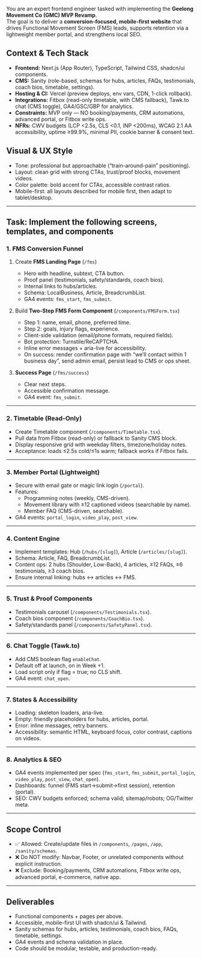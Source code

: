 You are an expert frontend engineer tasked with implementing the **Geelong Movement Co (GMC) MVP Revamp**.  
The goal is to deliver a **conversion-focused, mobile-first website** that drives Functional Movement Screen (FMS) leads, supports retention via a lightweight member portal, and strengthens local SEO.

## Context & Tech Stack

- **Frontend:** Next.js (App Router), TypeScript, Tailwind CSS, shadcn/ui components.
- **CMS:** Sanity (role-based, schemas for hubs, articles, FAQs, testimonials, coach bios, timetable, settings).
- **Hosting & CI:** Vercel (preview deploys, env vars, CDN, 1-click rollback).
- **Integrations:** Fitbox (read-only timetable, with CMS fallback), Tawk.to chat (CMS toggle), GA4/GSC/GBP for analytics.
- **Constraints:** MVP only — NO booking/payments, CRM automations, advanced portal, or Fitbox write ops.
- **NFRs:** CWV budgets (LCP <2.5s, CLS <0.1, INP <200ms), WCAG 2.1 AA accessibility, uptime ≥99.9%, minimal PII, cookie banner & consent text.

## Visual & UX Style

- Tone: professional but approachable (“train-around-pain” positioning).
- Layout: clean grid with strong CTAs, trust/proof blocks, movement videos.
- Color palette: bold accent for CTAs, accessible contrast ratios.
- Mobile-first: all layouts described for mobile first, then adapt to tablet/desktop.

---

## Task: Implement the following screens, templates, and components

### 1. FMS Conversion Funnel

1. Create **FMS Landing Page** (`/fms`)
   - Hero with headline, subtext, CTA button.
   - Proof panel (testimonials, safety/standards, coach bios).
   - Internal links to hubs/articles.
   - Schema: LocalBusiness, Article, BreadcrumbList.
   - GA4 events: `fms_start`, `fms_submit`.

2. Build **Two-Step FMS Form Component** (`/components/FMSForm.tsx`)
   - Step 1: name, email, phone, preferred time.
   - Step 2: goals, injury flags, experience.
   - Client-side validation (email/phone formats, required fields).
   - Bot protection: Turnstile/ReCAPTCHA.
   - Inline error messages + aria-live for accessibility.
   - On success: render confirmation page with “we’ll contact within 1 business day”, send admin email, persist lead to CMS or ops sheet.

3. **Success Page** (`/fms/success`)
   - Clear next steps.
   - Accessible confirmation message.
   - GA4 event: `fms_submit`.

---

### 2. Timetable (Read-Only)

- Create Timetable component (`/components/Timetable.tsx`).
- Pull data from Fitbox (read-only) or fallback to Sanity CMS block.
- Display responsive grid with weekday filters, timezone/holiday notes.
- Acceptance: loads ≤2.5s cold/≤1s warm; fallback works if Fitbox fails.

---

### 3. Member Portal (Lightweight)

- Secure with email gate or magic link login (`/portal`).
- Features:
  - Programming notes (weekly, CMS-driven).
  - Movement library with ≥12 captioned videos (searchable by name).
  - Member FAQ (CMS-driven, searchable).
- GA4 events: `portal_login`, `video_play`, `post_view`.

---

### 4. Content Engine

- Implement templates: Hub (`/hubs/[slug]`), Article (`/articles/[slug]`).
- Schema: Article, FAQ, BreadcrumbList.
- Content ops: 2 hubs (Shoulder, Low-Back), 4 articles, ≥12 FAQs, ≥6 testimonials, ≥3 coach bios.
- Ensure internal linking: hubs ↔ articles ↔ FMS.

---

### 5. Trust & Proof Components

- Testimonials carousel (`/components/Testimonials.tsx`).
- Coach bios component (`/components/CoachBio.tsx`).
- Safety/standards panel (`/components/SafetyPanel.tsx`).

---

### 6. Chat Toggle (Tawk.to)

- Add CMS boolean flag `enableChat`.
- Default off at launch, on in Week +1.
- Load script only if flag = true; no CLS shift.
- GA4 event: `chat_open`.

---

### 7. States & Accessibility

- Loading: skeleton loaders, aria-live.
- Empty: friendly placeholders for hubs, articles, portal.
- Error: inline messages, retry banners.
- Accessibility: semantic HTML, keyboard focus, color contrast, captions on videos.

---

### 8. Analytics & SEO

- GA4 events implemented per spec (`fms_start`, `fms_submit`, `portal_login`, `video_play`, `post_view`, `chat_open`).
- Dashboards: funnel (FMS start→submit→first session), retention (portal).
- SEO: CWV budgets enforced; schema valid; sitemap/robots; OG/Twitter meta.

---

## Scope Control

- ✅ Allowed: Create/update files in `/components`, `/pages`, `/app`, `/sanity/schemas`.
- ❌ Do NOT modify: Navbar, Footer, or unrelated components without explicit instruction.
- ❌ Exclude: Booking/payments, CRM automations, Fitbox write ops, advanced portal, e-commerce, native app.

---

## Deliverables

- Functional components + pages per above.
- Accessible, mobile-first UI with shadcn/ui & Tailwind.
- Sanity schemas for hubs, articles, testimonials, coach bios, FAQs, timetable, settings.
- GA4 events and schema validation in place.
- Code should be modular, testable, and production-ready.
